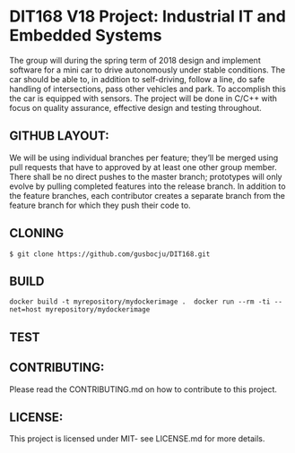 # DIT168 V18 Project: Industrial IT and Embedded Systems

The group will during the spring term of 2018 design and implement software for a mini car to drive autonomously under stable conditions. The car should be able to, in addition to self-driving, follow a line, do safe handling of intersections, pass other vehicles and park. To accomplish this the car is equipped with sensors. The project will be done in C/C++ with focus on quality assurance, effective design and testing throughout. 

## GITHUB LAYOUT:

We will be using individual branches per feature; they’ll be merged using pull requests that have to approved by at least one other group member. There shall be no direct pushes to the master branch; prototypes will only evolve by pulling completed features into the release branch. In addition to the feature branches, each contributor creates a separate branch from the feature branch for which they push their code to.

## CLONING
`$ git clone https://github.com/gusbocju/DIT168.git`

## BUILD 
`docker build -t myrepository/mydockerimage . 
docker run --rm -ti --net=host myrepository/mydockerimage`

## TEST

## CONTRIBUTING:
Please read the CONTRIBUTING.md on how to contribute to this project.

## LICENSE:
This project is licensed under MIT- see LICENSE.md for more details.





